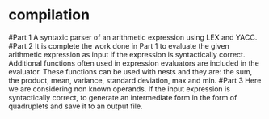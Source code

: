 # compilation
#Part 1 A syntaxic parser of an arithmetic expression using LEX and YACC.
#Part 2 It is complete the work done in Part 1 to evaluate the given arithmetic expression as input if the expression is syntactically correct. Additional functions often used in expression evaluators are included in the evaluator. These functions can be used with nests and they are: the sum, the product, mean, variance, standard deviation, max and min. 
#Part 3 Here we are considering non known operands. If the input expression is syntactically correct, to generate an intermediate form in the form of quadruplets and save it to an output file.
